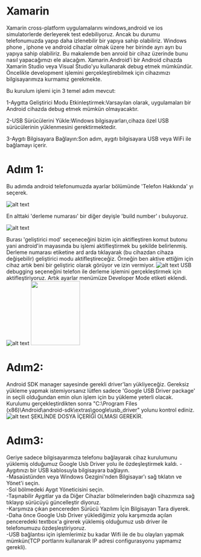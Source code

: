 # Xamarin

Xamarin cross-platform uygulamalarını windows,android ve ios simulatorlerde derleyerek test edebiliyoruz.
Ancak bu durumu telefonumuzda yapıp daha izlenebilir bir yapıya sahip olabiliriz.
Windows phone , iphone ve android cihazlar olmak üzere her birinde ayrı ayrı bu yapıya sahip olabiliriz.
Bu makalemde ben anroid bir cihaz üzerinde bunu nasıl yapacağımızı ele alacağım.
Xamarin.Android'i bir Android cihazda Xamarin Studio veya Visual Studio'yu kullanarak debug etmek mümkündür.
Öncelikle development işlemini gerçekleştirebilmek için cihazımızı bilgisayarımıza kurmamız gerekmekte.

Bu kurulum işlemi için 3 temel adım mevcut:

1-Aygıtta Geliştirici Modu Etkinleştirmek:Varsayılan olarak, uygulamaları bir Android cihazda debug etmek mümkün olmayacaktır.

2-USB Sürücülerini Yükle:Windows bilgisayarları,cihaza özel USB sürücülerinin yüklenmesini gerektirmektedir.

3-Aygıtı Bilgisayara Bağlayın:Son adım, aygıtı bilgisayara USB veya WiFi ile bağlamayı içerir.

<h1>Adım 1:</h1>
Bu adımda android telefonumuzda ayarlar bölümünde 'Telefon Hakkında' yı seçerek.

![alt text](https://github.com/KursatCAKAL/Xamarin/blob/master/XAMAR%C4%B0N_DEBUG_ON_DEV%C4%B0CE/1.png)

En alttaki 'derleme numarası' bir diğer deyişle 'build number' ı buluyoruz.

![alt text](https://github.com/KursatCAKAL/Xamarin/blob/master/XAMAR%C4%B0N_DEBUG_ON_DEV%C4%B0CE/2.png)

Burası 'geliştirici mod' seçeneceğini bizim için aktifleştiren komut butonu yani android'in mayasında bu işlemi aktifleştirmek bu şekilde belirlenmiş.
Derleme numarası etiketine ard arda tıklayarak (bu cihazdan cihaza değişebilir) geliştirici modu aktifleştireceğiz.
Örneğin ben aktive ettiğim için cihaz artık beni bir geliştiric olarak görüyor ve izin vermiyor.
![alt text](https://github.com/KursatCAKAL/Xamarin/blob/master/XAMAR%C4%B0N_DEBUG_ON_DEV%C4%B0CE/3.png)
USB debugging seçeneğini telefon ile derleme işlemini gerçekleştirmek için aktifleştiriyoruz.
Artık ayarlar menümüze Developer Mode etiketi eklendi.
![alt text](https://github.com/KursatCAKAL/Xamarin/blob/master/XAMAR%C4%B0N_DEBUG_ON_DEV%C4%B0CE/7.png)
<img height="170" width="130" src="https://github.com/KursatCAKAL/Xamarin/blob/master/XAMAR%C4%B0N_DEBUG_ON_DEV%C4%B0CE/7.png"> 
<h1>Adım2:</h1>

Android SDK manager sayesinde gerekli driver'ları yükliyeceğiz.
Gereksiz yükleme yapmak istemiyorsanız lütfen sadece 'Google USB Driver package' in seçili olduğundan emin olun işlem için bu yükleme yeterli olacak.
Kurulumu gerçekleştirdikten sonra "C:\Program Files (x86)\Android\android-sdk\extras\google\usb_driver" yolunu kontrol ediniz.
![alt text](https://github.com/KursatCAKAL/Xamarin/blob/master/XAMAR%C4%B0N_DEBUG_ON_DEV%C4%B0CE/2-2.png) 
ŞEKLİNDE DOSYA İÇERİĞİ OLMASI GEREKİR.

<h1>Adım3:</h1>

Geriye sadece bilgisayarımıza telefonu bağlayarak cihaz kurulumunu yüklemiş olduğumuz Google Usb Driver yolu ile özdeşleştirmek kaldı.
-Aygıtınızı bir USB kablosuyla bilgisayara bağlayın.<br>
-Masaüstünden veya Windows Gezgini'nden Bilgisayar'ı sağ tıklatın ve Yönet'i seçin.<br>
-Sol bölmedeki Aygıt Yöneticisini seçin.<br>
-Taşınabilir Aygıtlar ya da Diğer Cihazlar bölmelerinden bağlı cihazımıza sağ tıklayıp sürücüyü güncelleştir diyoruz.<br>
-Karşımıza çıkan pencereden Sürücü Yazılımı İçin Bilgisayarı Tara diyerek.<br>
-Daha önce Google Usb Driver yüklediğimiz yolu karşımızda açılan penceredeki textbox'a girerek yüklemiş olduğumuz usb driver ile telefonumuzu özdeşleştiriyoruz.<br>
-USB bağlantısı için işlemlerimiz bu kadar Wifi ile de bu olayları yapmak mümkün(TCP portlarını kullanarak IP adresi configurasyonu yapmamız gerekli).<br>






